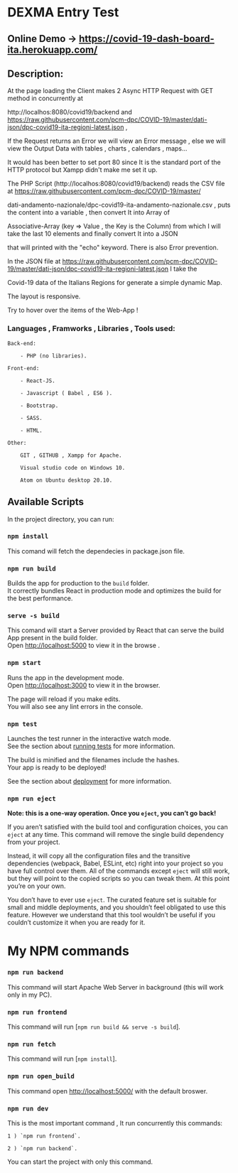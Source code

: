 # DEXMA Entry Test

## Online Demo -> https://covid-19-dash-board-ita.herokuapp.com/

## Description:

At the page loading the Client makes 2 Async HTTP Request with GET method in concurrently at 

http://localhos:8080/covid19/backend and https://raw.githubusercontent.com/pcm-dpc/COVID-19/master/dati-json/dpc-covid19-ita-regioni-latest.json
, 

If the Request returns an Error we will view an Error message , else we will view the Output Data with tables , charts , calendars , maps...

It would has been better to set port 80 since It is the standard port of the HTTP protocol but Xampp didn't make me set it up.

The PHP Script (http://localhos:8080/covid19/backend) reads the CSV file at https://raw.githubusercontent.com/pcm-dpc/COVID-19/master/

dati-andamento-nazionale/dpc-covid19-ita-andamento-nazionale.csv , puts the content into a variable , then convert It into Array of

Associative-Array (key => Value , the Key is the Column) from which I will take the last 10 elements and finally convert It into a JSON

that will printed with the "echo" keyword. There is also Error prevention.

In the JSON file at https://raw.githubusercontent.com/pcm-dpc/COVID-19/master/dati-json/dpc-covid19-ita-regioni-latest.json I take the

Covid-19 data of the Italians Regions for generate a simple dynamic Map.

The layout is responsive.

Try to hover over the items of the Web-App !


### Languages , Framworks , Libraries , Tools used:


    Back-end:

        - PHP (no libraries).

    Front-end:

        - React-JS.

    	- Javascript ( Babel , ES6 ).

        - Bootstrap.

        - SASS.

    	- HTML.

    Other:

        GIT , GITHUB , Xampp for Apache.

    	Visual studio code on Windows 10.

    	Atom on Ubuntu desktop 20.10.

## Available Scripts

In the project directory, you can run:

### `npm install`

This comand will fetch the dependecies in package.json file.

### `npm run build`

Builds the app for production to the `build` folder.\
It correctly bundles React in production mode and optimizes the build for the best performance.

### `serve -s build`

This comand will start a Server provided by React that can serve the build App
present in the build folder.\
Open [http://localhost:5000](http://127.0.0.1:5000) to view it in the browse
.

### `npm start`

Runs the app in the development mode.\
Open [http://localhost:3000](http://127.0.0.1:3000) to view it in the browser.

The page will reload if you make edits.\
You will also see any lint errors in the console.

### `npm test`

Launches the test runner in the interactive watch mode.\
See the section about [running tests](https://facebook.github.io/create-react-app/docs/running-tests) for more information.

The build is minified and the filenames include the hashes.\
Your app is ready to be deployed!

See the section about [deployment](https://facebook.github.io/create-react-app/docs/deployment) for more information.

### `npm run eject`

**Note: this is a one-way operation. Once you `eject`, you can’t go back!**

If you aren’t satisfied with the build tool and configuration choices, you can `eject` at any time. This command will remove the single build dependency from your project.

Instead, it will copy all the configuration files and the transitive dependencies (webpack, Babel, ESLint, etc) right into your project so you have full control over them. All of the commands except `eject` will still work, but they will point to the copied scripts so you can tweak them. At this point you’re on your own.

You don’t have to ever use `eject`. The curated feature set is suitable for small and middle deployments, and you shouldn’t feel obligated to use this feature. However we understand that this tool wouldn’t be useful if you couldn’t customize it when you are ready for it.

# My NPM commands

### `npm run backend`

This command will start Apache Web Server in background (this will work only in my PC).

### `npm run frontend`

This command will run [`npm run build && serve -s build`].

### `npm run fetch`

This command will run [`npm install`].

### `npm run open_build`

This command open [http://localhost:5000/](http://127.0.0.1:5000/) with the default broswer.

### `npm run dev`

This is the most important command , It run concurrently this commands:

    1 ) `npm run frontend`.

    2 ) `npm run backend`.

You can start the project with only this command.
